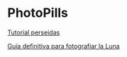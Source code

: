 # PhotoPills

[Tutorial perseidas](https://www.youtube.com/watch?v=e225GDsUAjM&feature=youtu.be)

[Guía definitiva para fotografiar la Luna](http://static.photopills.com/ebooks/photopills-moon-guide-es.pdf)

